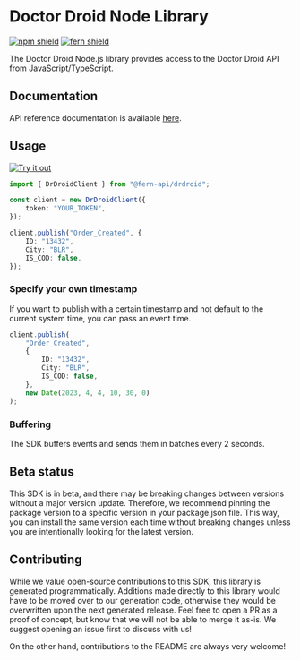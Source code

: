 # Doctor Droid Node Library

[![npm shield](https://img.shields.io/npm/v/@fern-api/drdroid)](https://www.npmjs.com/package/@fern-api/drdroid)
[![fern shield](https://img.shields.io/badge/%F0%9F%8C%BF-SDK%20generated%20by%20Fern-brightgreen)](https://github.com/fern-api/fern)

The Doctor Droid Node.js library provides access to the Doctor Droid API from JavaScript/TypeScript.

## Documentation

API reference documentation is available [here](https://docs.drdroid.io/reference/overview).

## Usage

[![Try it out](https://developer.stackblitz.com/img/open_in_stackblitz.svg)](https://stackblitz.com/edit/typescript-example-using-sdk-built-with-fern-tnryds?file=app.ts)

```typescript
import { DrDroidClient } from "@fern-api/drdroid";

const client = new DrDroidClient({
    token: "YOUR_TOKEN",
});

client.publish("Order_Created", {
    ID: "13432",
    City: "BLR",
    IS_COD: false,
});
```

### Specify your own timestamp

If you want to publish with a certain timestamp and not default to the current system time, you can pass an event time.

```typescript
client.publish(
    "Order_Created",
    {
        ID: "13432",
        City: "BLR",
        IS_COD: false,
    },
    new Date(2023, 4, 4, 10, 30, 0)
);
```

### Buffering

The SDK buffers events and sends them in batches every 2 seconds. 

## Beta status

This SDK is in beta, and there may be breaking changes between versions without a major version update. Therefore, we recommend pinning the package version to a specific version in your package.json file. This way, you can install the same version each time without breaking changes unless you are intentionally looking for the latest version.

## Contributing

While we value open-source contributions to this SDK, this library is generated programmatically. Additions made directly to this library would have to be moved over to our generation code, otherwise they would be overwritten upon the next generated release. Feel free to open a PR as a proof of concept, but know that we will not be able to merge it as-is. We suggest opening an issue first to discuss with us!

On the other hand, contributions to the README are always very welcome!
